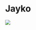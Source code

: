 # Jayko

<img src="https://github-readme-stats.vercel.app/api?username=jayko001&show_icons=true" />
